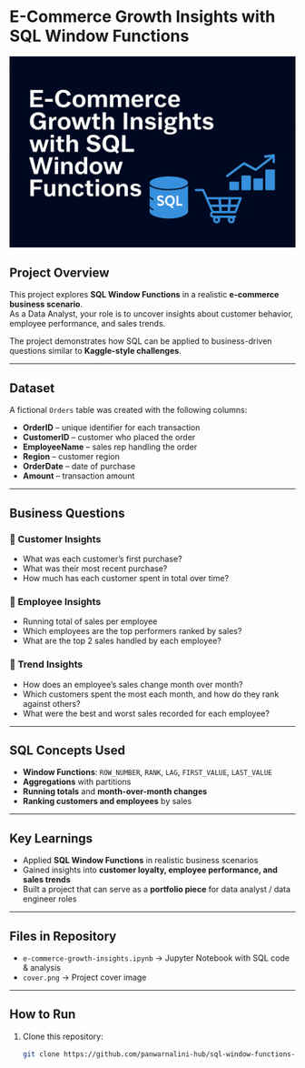 # E-Commerce Growth Insights with SQL Window Functions  

![cover](https://raw.githubusercontent.com/panwarnalini-hub/sql-window-functions-ecommerce/main/cover.png)  

##  Project Overview  
This project explores **SQL Window Functions** in a realistic **e-commerce business scenario**.  
As a Data Analyst, your role is to uncover insights about customer behavior, employee performance, and sales trends.  

The project demonstrates how SQL can be applied to business-driven questions similar to **Kaggle-style challenges**.  

---

## Dataset  
A fictional `Orders` table was created with the following columns:  

- **OrderID** – unique identifier for each transaction  
- **CustomerID** – customer who placed the order  
- **EmployeeName** – sales rep handling the order  
- **Region** – customer region  
- **OrderDate** – date of purchase  
- **Amount** – transaction amount  

---

## Business Questions  

### 🔹 Customer Insights  
- What was each customer’s first purchase?  
- What was their most recent purchase?  
- How much has each customer spent in total over time?  

### 🔹 Employee Insights  
- Running total of sales per employee  
- Which employees are the top performers ranked by sales?  
- What are the top 2 sales handled by each employee?  

### 🔹 Trend Insights  
- How does an employee’s sales change month over month?  
- Which customers spent the most each month, and how do they rank against others?  
- What were the best and worst sales recorded for each employee?  

---

## SQL Concepts Used  
- **Window Functions**: `ROW_NUMBER`, `RANK`, `LAG`, `FIRST_VALUE`, `LAST_VALUE`  
- **Aggregations** with partitions  
- **Running totals** and **month-over-month changes**  
- **Ranking customers and employees** by sales  

---

## Key Learnings  
- Applied **SQL Window Functions** in realistic business scenarios  
- Gained insights into **customer loyalty, employee performance, and sales trends**  
- Built a project that can serve as a **portfolio piece** for data analyst / data engineer roles  

---

## Files in Repository  
- `e-commerce-growth-insights.ipynb` → Jupyter Notebook with SQL code & analysis  
- `cover.png` → Project cover image  

---

## How to Run  
1. Clone this repository:  
   ```bash
   git clone https://github.com/panwarnalini-hub/sql-window-functions-ecommerce.git
